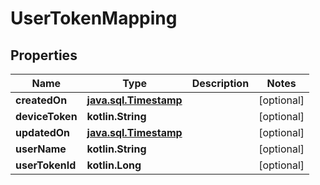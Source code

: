 
# UserTokenMapping

## Properties
Name | Type | Description | Notes
------------ | ------------- | ------------- | -------------
**createdOn** | [**java.sql.Timestamp**](java.sql.Timestamp.md) |  |  [optional]
**deviceToken** | **kotlin.String** |  |  [optional]
**updatedOn** | [**java.sql.Timestamp**](java.sql.Timestamp.md) |  |  [optional]
**userName** | **kotlin.String** |  |  [optional]
**userTokenId** | **kotlin.Long** |  |  [optional]



